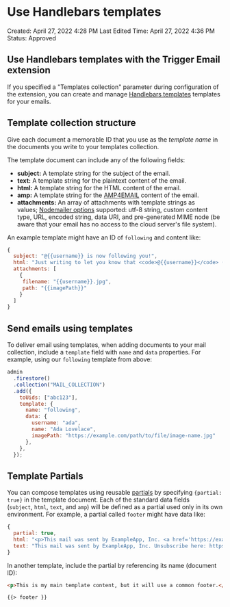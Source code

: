 # Use Handlebars templates

Created: April 27, 2022 4:28 PM
Last Edited Time: April 27, 2022 4:36 PM
Status: Approved

## Use Handlebars templates with the Trigger Email extension

If you specified a "Templates collection" parameter during configuration of the extension, you can create and manage [Handlebars templates](https://handlebarsjs.com/) templates for your emails.

## Template collection structure

Give each document a memorable ID that you use as the *template name* in the documents you write to your templates collection.

The template document can include any of the following fields:

- **subject:** A template string for the subject of the email.
- **text:** A template string for the plaintext content of the email.
- **html:** A template string for the HTML content of the email.
- **amp:** A template string for the [AMP4EMAIL](https://amp.dev/documentation/guides-and-tutorials/learn/email-spec/amp-email-format/) content of the email.
- **attachments:** An array of attachments with template strings as values; [Nodemailer options](https://nodemailer.com/message/attachments/) supported: utf-8 string, custom content type, URL, encoded string, data URI, and pre-generated MIME node (be aware that your email has no access to the cloud server's file system).

An example template might have an ID of `following` and content like:

```jsx
{
  subject: "@{{username}} is now following you!",
  html: "Just writing to let you know that <code>@{{username}}</code> ({{name}}) is now following you.",
  attachments: [
    {
     filename: "{{username}}.jpg",
     path: "{{imagePath}}"
    }
  ]
}
```

## Send emails using templates

To deliver email using templates, when adding documents to your mail collection, include a `template` field with `name` and `data` properties. For example, using our `following` template from above:

```jsx
admin
  .firestore()
  .collection("MAIL_COLLECTION")
  .add({
    toUids: ["abc123"],
    template: {
      name: "following",
      data: {
        username: "ada",
        name: "Ada Lovelace",
        imagePath: "https://example.com/path/to/file/image-name.jpg"
      },
    },
  });
```

## Template Partials

You can compose templates using reusable [partials](https://handlebarsjs.com/guide/partials.html) by specifying `{partial: true}` in the template document. Each of the standard data fields (`subject`, `html`, `text`, and `amp`) will be defined as a partial used only in its own environment. For example, a partial called `footer` might have data like:

```jsx
{
  partial: true,
  html: "<p>This mail was sent by ExampleApp, Inc. <a href='https://example.com/unsubscribe'>Unsubscribe</a></p>",
  text: "This mail was sent by ExampleApp, Inc. Unsubscribe here: https://example.com/unsubscribe"
}
```

In another template, include the partial by referencing its name (document ID):

```html
<p>This is my main template content, but it will use a common footer.</p>

{{> footer }}
```
